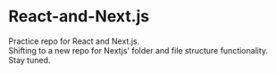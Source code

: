 # React-and-Next.js
Practice repo for React and Next.js. <br>
Shifting to a new repo for Nextjs' folder and file structure functionality. <br>
Stay tuned.
